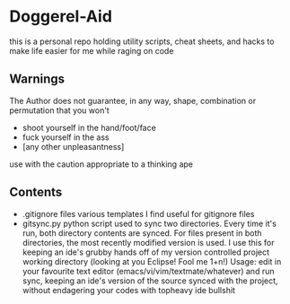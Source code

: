 # Doggerel-Aid #
this is a personal repo holding utility scripts, cheat sheets, and hacks to make life easier for me while raging on code

## Warnings ##
The Author does not guarantee, in any way, shape, combination or permutation that you won't
* shoot yourself in the hand/foot/face
* fuck yourself in the ass
* [any other unpleasantness] 

use with the caution appropriate to a thinking ape


## Contents ##
* .gitignore files
various templates I find useful for gitignore files
* gitsync.py
python script used to sync two directories. Every time it's run, both directory contents are synced. For files present in both directories, the most recently modified version is used. I use this for keeping an ide's grubby hands off of my version controlled project working directory (looking at you Eclipse! Fool me 1+n!)
Usage: edit in your favourite text editor (emacs/vi/vim/textmate/whatever) and run sync, keeping an ide's version of the source synced with the project, without endagering your codes with topheavy ide bullshit